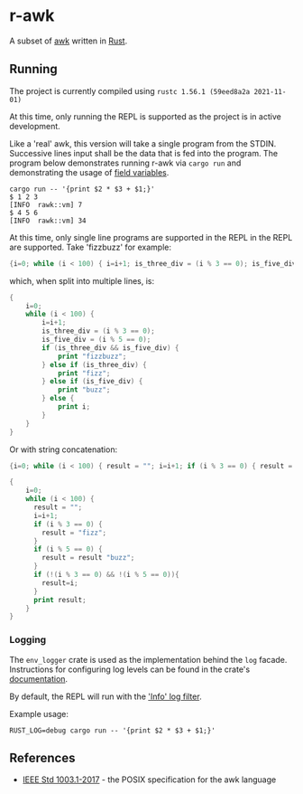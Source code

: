 # r-awk

A subset of [awk](https://en.wikipedia.org/wiki/AWK) written in [Rust](https://www.rust-lang.org/).

## Running
The project is currently compiled using `rustc 1.56.1 (59eed8a2a 2021-11-01)`

At this time, only running the REPL is supported as the project is in active development.

Like a 'real' awk, this version will take a single program from the STDIN. Successive lines input
shall be the data that is fed into the program. The program below demonstrates running r-awk via
`cargo run` and demonstrating the usage of 
[field variables](https://www.gnu.org/software/gawk/manual/gawk.html#Fields).

```commandline
cargo run -- '{print $2 * $3 + $1;}'
$ 1 2 3
[INFO  rawk::vm] 7
$ 4 5 6
[INFO  rawk::vm] 34
```

At this time, only single line programs are supported in the REPL in the REPL are supported. Take 
'fizzbuzz' for example:
```awk
{i=0; while (i < 100) { i=i+1; is_three_div = (i % 3 == 0); is_five_div = (i % 5 == 0); if (is_three_div && is_five_div) { print "fizzbuzz"; } else if (is_three_div) { print "fizz"; } else if (is_five_div) { print "buzz"; } else { print i; }}}
```
which, when split into multiple lines, is:
```awk
{
    i=0;
    while (i < 100) {
        i=i+1;
        is_three_div = (i % 3 == 0);
        is_five_div = (i % 5 == 0);
        if (is_three_div && is_five_div) {
            print "fizzbuzz";
        } else if (is_three_div) {
            print "fizz";
        } else if (is_five_div) {
            print "buzz";
        } else {
            print i;
        }
    }
}
```

Or with string concatenation: 
```awk
{i=0; while (i < 100) { result = ""; i=i+1; if (i % 3 == 0) { result = "fizz"; } if (i % 5 == 0) { result = result "buzz"; } if (!(i % 3 == 0) && !(i % 5 == 0)){ result=i; } print result; }}
```
```awk
{
    i=0; 
    while (i < 100) {
      result = "";
      i=i+1;
      if (i % 3 == 0) { 
        result = "fizz";
      } 
      if (i % 5 == 0) { 
        result = result "buzz";
      } 
      if (!(i % 3 == 0) && !(i % 5 == 0)){
        result=i;
      }
      print result;
    }
}
```

### Logging
The `env_logger` crate is used as the implementation behind the `log` facade. Instructions for configuring log levels
can be found in the crate's [documentation](https://docs.rs/env_logger/0.8.2/env_logger/).

By default, the REPL will run with the ['Info' log filter](https://docs.rs/env_logger/0.8.2/env_logger/struct.Builder.html).

Example usage:
```commandline
RUST_LOG=debug cargo run -- '{print $2 * $3 + $1;}'
```

## References
- [IEEE Std 1003.1-2017](https://pubs.opengroup.org/onlinepubs/9699919799/utilities/awk.html) - the POSIX specification for the awk language
